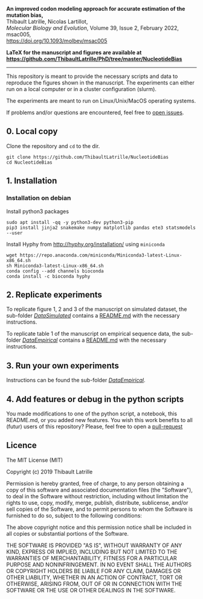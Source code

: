 **An improved codon modeling approach for accurate estimation of the mutation bias,**\
Thibault Latrille, Nicolas Lartillot,\
*Molecular Biology and Evolution*, Volume 39, Issue 2, February 2022, msac005,\
https://doi.org/10.1093/molbev/msac005


**LaTeX for the manuscript and figures are available at https://github.com/ThibaultLatrille/PhD/tree/master/NucleotideBias**

--- 
This repository is meant to provide the necessary scripts and data to reproduce the figures shown in the manuscript.
The experiments can either run on a local computer or in a cluster configuration (slurm).

The experiments are meant to run on Linux/Unix/MacOS operating systems.

If problems and/or questions are encountered, feel free to [open issues](https://github.com/ThibaultLatrille/NucleotideBias/issues).

## 0. Local copy
Clone the repository and `cd` to the dir.
```
git clone https://github.com/ThibaultLatrille/NucleotideBias
cd NucleotideBias
```

## 1. Installation

### Installation on debian

Install python3 packages
```
sudo apt install -qq -y python3-dev python3-pip
pip3 install jinja2 snakemake numpy matplotlib pandas ete3 statsmodels --user
```
Install Hyphy from http://hyphy.org/installation/ using `miniconda`
```
wget https://repo.anaconda.com/miniconda/Miniconda3-latest-Linux-x86_64.sh
sh Miniconda3-latest-Linux-x86_64.sh
conda config --add channels bioconda
conda install -c bioconda hyphy
```
## 2. Replicate experiments

To replicate figure 1, 2 and 3 of the manuscript on simulated dataset, the sub-folder [*DataSimulated*](https://github.com/ThibaultLatrille/NucleotideBias/tree/master/DataSimulated) contains a [README.md](https://github.com/ThibaultLatrille/NucleotideBias/tree/master/DataSimulated/README.md) with the necessary instructions.

To replicate table 1 of the manuscript on empirical sequence data, the sub-folder [*DataEmpirical*](https://github.com/ThibaultLatrille/NucleotideBias/tree/master/DataEmpirical) contains a [README.md](https://github.com/ThibaultLatrille/NucleotideBias/tree/master/DataEmpirical/README.md) with the necessary instructions.

## 3. Run your own experiments

Instructions can be found the sub-folder [*DataEmpirical*](https://github.com/ThibaultLatrille/NucleotideBias/tree/master/DataEmpirical).

## 4. Add features or debug in the python scripts
You made modifications to one of the python script, a notebook, this README.md, or you added new features.
You wish this work benefits to all (futur) users of this repository?
Please, feel free to open a [pull-request](https://github.com/ThibaultLatrille/NucleotideBias/pulls)

## Licence

The MIT License (MIT)

Copyright (c) 2019 Thibault Latrille

Permission is hereby granted, free of charge, to any person obtaining a copy of this software and associated documentation files (the "Software"), to deal in the Software without restriction, including without limitation the rights to use, copy, modify, merge, publish, distribute, sublicense, and/or sell copies of the Software, and to permit persons to whom the Software is furnished to do so, subject to the following conditions:

The above copyright notice and this permission notice shall be included in all copies or substantial portions of the Software.

THE SOFTWARE IS PROVIDED "AS IS", WITHOUT WARRANTY OF ANY KIND, EXPRESS OR IMPLIED, INCLUDING BUT NOT LIMITED TO THE WARRANTIES OF MERCHANTABILITY, FITNESS FOR A PARTICULAR PURPOSE AND NONINFRINGEMENT. IN NO EVENT SHALL THE AUTHORS OR COPYRIGHT HOLDERS BE LIABLE FOR ANY CLAIM, DAMAGES OR OTHER LIABILITY, WHETHER IN AN ACTION OF CONTRACT, TORT OR OTHERWISE, ARISING FROM, OUT OF OR IN CONNECTION WITH THE SOFTWARE OR THE USE OR OTHER DEALINGS IN THE SOFTWARE.
